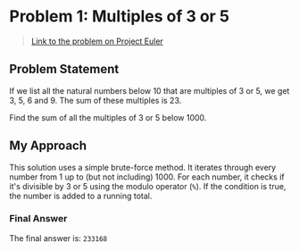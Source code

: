 # Problem 1: Multiples of 3 or 5

> [Link to the problem on Project Euler](https://projecteuler.net/problem=1)

## Problem Statement

If we list all the natural numbers below 10 that are multiples of 3 or 5, we get 3, 5, 6 and 9. The sum of these multiples is 23.

Find the sum of all the multiples of 3 or 5 below 1000.

## My Approach

This solution uses a simple brute-force method. It iterates through every number from 1 up to (but not including) 1000. For each number, it checks if it's divisible by 3 or 5 using the modulo operator (`%`). If the condition is true, the number is added to a running total.

### Final Answer

The final answer is: `233168`